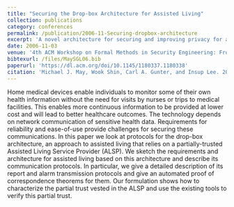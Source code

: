 ```yaml
---
title: "Securing the Drop-box Architecture for Assisted Living"
collection: publications
category: conferences
permalink: /publication/2006-11-Securing-dropbox-architecture
excerpt: 'A novel architecture for securing and improving privacy for assisted living technologies.'
date: 2006-11-03
venue: '4th ACM Workshop on Formal Methods in Security Engineering: From Specifications to Code'
bibtexurl: /files/MaySGL06.bib
paperurl: 'https://dl.acm.org/doi/10.1145/1180337.1180338'
citation: 'Michael J. May, Wook Shin, Carl A. Gunter, and Insup Lee. 2006. <u>Securing the drop-box architecture for assisted living</u>. In <i>Proceedings of the fourth ACM workshop on Formal methods in security (FMSE 06)</i>. Association for Computing Machinery, New York, NY, USA, 1–12. https://doi.org/10.1145/1180337.1180338.'
---
```


Home medical devices enable individuals to monitor some of their own health information without the need for visits by nurses or trips to medical facilities. This enables more continuous information to be provided at lower cost and will lead to better healthcare outcomes. The technology depends on network communication of sensitive health data. Requirements for reliability and ease-of-use provide challenges for securing these communications. In this paper we look at protocols for the drop-box architecture, an approach to assisted living that relies on a partially-trusted Assisted Living Service Provider (ALSP). We sketch the requirements and architecture for assisted living based on this architecture and describe its communication protocols. In particular, we give a detailed description of its report and alarm transmission protocols and give an automated proof of correspondence theorems for them. Our formulation shows how to characterize the partial trust vested in the ALSP and use the existing tools to verify this partial trust.
